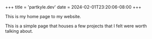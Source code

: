 +++
title = 'partkyle.dev'
date = 2024-02-01T23:20:06-08:00
+++

This is my home page to my website.

This is a simple page that houses a few projects that I felt were worth talking about.